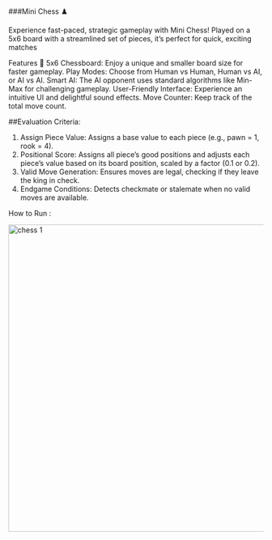 ###Mini Chess ♟️

Experience fast-paced, strategic gameplay with Mini Chess! Played on a 5x6 board with a streamlined set of pieces, it’s perfect for quick, exciting matches

Features 🌟
5x6 Chessboard: Enjoy a unique and smaller board size for faster gameplay.
Play Modes: Choose from Human vs Human, Human vs AI, or AI vs AI.
Smart AI: The AI opponent uses standard algorithms like Min-Max for challenging gameplay.
User-Friendly Interface: Experience an intuitive UI and delightful sound effects.
Move Counter: Keep track of the total move count.

##Evaluation Criteria:
1. Assign Piece Value: Assigns a base value to each piece (e.g., pawn = 1, rook = 4).
2. Positional Score: Assigns all piece’s good positions and adjusts each piece’s value based on its board position, scaled by a factor (0.1 or 0.2).
3. Valid Move Generation: Ensures moves are legal, checking if they leave the king in check.
4. Endgame Conditions: Detects checkmate or stalemate when no valid moves are available.  

How to Run :




<img width="607" alt="chess 1" src="https://github.com/user-attachments/assets/ae58606b-4f6c-4051-bb76-141be9f81a49">


